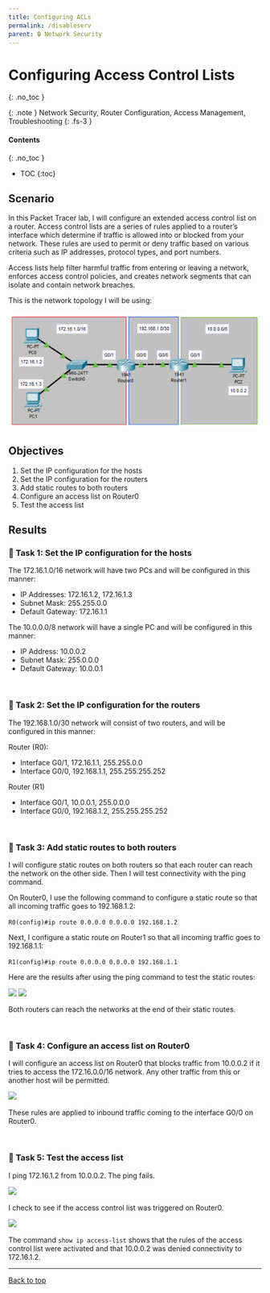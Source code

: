 ```yaml
---
title: Configuring ACLs
permalink: /disableserv
parent: 🔒 Network Security
---
```

# Configuring Access Control Lists
{: .no_toc }

{: .note }
Network Security, Router Configuration, Access Management, Troubleshooting
{: .fs-3 }

#### Contents
{: .no_toc }
- TOC
{:toc}

## Scenario
In this Packet Tracer lab, I will configure an extended access control list on a router. Access control lists are a series of rules applied to a router’s interface which determine if traffic is allowed into or blocked from your network. These rules are used to permit or deny traffic based on various criteria such as IP addresses, protocol types, and port numbers.

Access lists help filter harmful traffic from entering or leaving a network, enforces access control policies, and creates network segments that can isolate and contain network breaches.

This is the network topology I will be using:

![](/assets/images/101netplus/28_eacl/topology.png)

## Objectives

1. Set the IP configuration for the hosts
2. Set the IP configuration for the routers
3. Add static routes to both routers
4. Configure an access list on Router0
5. Test the access list

## Results
### 📄 Task 1: Set the IP configuration for the hosts

The 172.16.1.0/16 network will have two PCs and will be configured in this manner:

- IP Addresses: 172.16.1.2, 172.16.1.3
- Subnet Mask: 255.255.0.0
- Default Gateway: 172.16.1.1

The 10.0.0.0/8 network will have a single PC and will be configured in this manner:

- IP Address: 10.0.0.2
- Subnet Mask: 255.0.0.0
- Default Gateway: 10.0.0.1 

<br>

### 📄 Task 2: Set the IP configuration for the routers

The 192.168.1.0/30 network will consist of two routers, and will be configured in this manner:

Router (R0):
- Interface G0/1, 172.16.1.1, 255.255.0.0
- Interface G0/0, 192.168.1.1, 255.255.255.252

Router (R1)
- Interface G0/1, 10.0.0.1, 255.0.0.0
- Interface G0/0, 192.168.1.2, 255.255.255.252

<br>

### 📄 Task 3: Add static routes to both routers

I will configure static routes on both routers so that each router can reach the network on the other side. Then I will test connectivity with the ping command. 

On Router0, I use the following command to configure a static route so that all incoming traffic goes to 192.168.1.2:

```R0(config)#ip route 0.0.0.0 0.0.0.0 192.168.1.2```

Next, I configure a static route on Router1 so that all incoming traffic goes to 192.168.1.1:

```R1(config)#ip route 0.0.0.0 0.0.0.0 192.168.1.1```

Here are the results after using the ping command to test the static routes:

![](/assets/images/101netplus/28_eacl/R0_pingtest.png)
![](/assets/images/101netplus/28_eacl/R1_pingtest.png)

Both routers can reach the networks at the end of their static routes.

<br>

### 📄 Task 4: Configure an access list on Router0

I will configure an access list on Router0 that blocks traffic from 10.0.0.2 if it tries to access the 172.16.0.0/16 network. Any other traffic from this or another host will be permitted.

![](/assets/images/101netplus/28_eacl/eACL.png)

These rules are applied to inbound traffic coming to the interface G0/0 on Router0.

<br>

### 📄 Task 5: Test the access list

I ping 172.16.1.2 from 10.0.0.2. The ping fails.

![](/assets/images/101netplus/28_eacl/PC2_pingtest_acltest.png)

I check to see if the access control list was triggered on Router0.

![](/assets/images/101netplus/28_eacl/R0_accesslisthits.png)

The command ```show ip access-list``` shows that the rules of the access control list were activated and that 10.0.0.2 was denied connectivity to 172.16.1.2.

---

<a href="#top" id="back-to-top">Back to top</a>